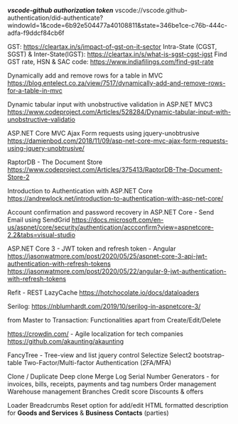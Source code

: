 ***vscode-github authorization token***
vscode://vscode.github-authentication/did-authenticate?windowId=1&code=6b92e504477a40108811&state=346be1ce-c76b-444c-adfa-f9ddcf84cb6f


GST: https://cleartax.in/s/impact-of-gst-on-it-sector
Intra-State (CGST, SGST) & Inter-State(IGST): https://cleartax.in/s/what-is-sgst-cgst-igst
Find GST rate, HSN & SAC code: https://www.indiafilings.com/find-gst-rate

Dynamically add and remove rows for a table in MVC
https://blog.entelect.co.za/view/7517/dynamically-add-and-remove-rows-for-a-table-in-mvc

Dynamic tabular input with unobstructive validation in ASP.NET MVC3
https://www.codeproject.com/Articles/528284/Dynamic-tabular-input-with-unobstructive-validatio

ASP.NET Core MVC Ajax Form requests using jquery-unobtrusive
https://damienbod.com/2018/11/09/asp-net-core-mvc-ajax-form-requests-using-jquery-unobtrusive/

RaptorDB - The Document Store
https://www.codeproject.com/Articles/375413/RaptorDB-The-Document-Store-2

Introduction to Authentication with ASP.NET Core
https://andrewlock.net/introduction-to-authentication-with-asp-net-core/

Account confirmation and password recovery in ASP.NET Core - Send Email using SendGrid
https://docs.microsoft.com/en-us/aspnet/core/security/authentication/accconfirm?view=aspnetcore-2.2&tabs=visual-studio

ASP.NET Core 3 - JWT token and refresh token - Angular
https://jasonwatmore.com/post/2020/05/25/aspnet-core-3-api-jwt-authentication-with-refresh-tokens
https://jasonwatmore.com/post/2020/05/22/angular-9-jwt-authentication-with-refresh-tokens

Refit - REST
LazyCache
https://hotchocolate.io/docs/dataloaders

Serilog: https://nblumhardt.com/2019/10/serilog-in-aspnetcore-3/

from Master to Transaction: Functionalities apart from Create/Edit/Delete

https://crowdin.com/ - Agile localization for tech companies
https://github.com/akaunting/akaunting

FancyTree - Tree-view and list jquery control
Selectize
Select2
bootstrap-table
Two-Factor/Multi-factor Authentication (2FA/MFA)

Clone / Duplicate
Deep clone
Merge
Log
Serial Number Generators - for invoices, bills, receipts, payments and tag numbers
Order management
Warehouse management
Branches
Credit score
Discounts & offers

Loader
Breadcrumbs
Reset option for add/edit
HTML formatted description for **Goods and Services** & **Business Contacts** (parties)
